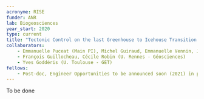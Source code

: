 ```yaml
---
acronyme: RISE
funder: ANR
lab: Biogeosciences
year_start: 2020
type: current
title: "Tectonic Control on the last Greenhouse to Icehouse Transition: the Rise of Africa"
collaborators:
    - Emmanuelle Puceat (Main PI), Michel Guiraud, Emmanuelle Vennin, J.F Deconinck, P. Pellenard (U. Burgundy - Biogéosciences)
    - François Guillocheau, Cécile Robin (U. Rennes - Géosciences)
    - Yves Goddéris (U. Toulouse - GET)
fellows:
    - Post-doc, Engineer Opportunities to be announced soon (2021) in partners laboratories
---
```


To be done
